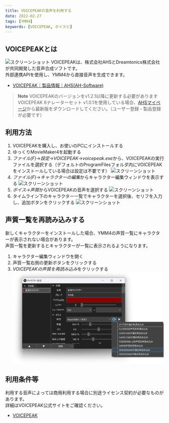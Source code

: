 ```yaml
---
title: VOICEPEAKの音声を利用する
date: 2022-02-27
tags: [YMM4]
keywords: [VOICEPEAK, ボイスピ]
---
```

## VOICEPEAKとは
![スクリーンショット](VOICEPEAK_0548.png)
VOICEPEAKは、株式会社AHSとDreamtonics株式会社が共同開発した音声合成ソフトです。  
外部連携APIを使用し、YMM4から直接音声を生成できます。  
- [VOICEPEAK｜製品情報｜AHS(AH-Software)](https://www.ah-soft.com/voice/)

> **Note**
> VOICEPEAKのバージョンをv1.2.1以降に更新する必要があります  
> VOICEPEAK 6ナレーターセット v1.0.1を使用している場合、[AHSマイページ](https://www.ah-soft.com/mypage/)から最新版をダウンロードしてください。（ユーザー登録・製品登録が必要です）

<VOICEPEAKCards limit="10"/>

## 利用方法
1. VOICEPEAKを購入し、お使いのPCにインストールする
1. ゆっくりMovieMaker4を起動する
1. *ファイル(F)*→*設定*→*VOICEPEAK*→*voicepeak.exe*から、VOICEPEAKの実行ファイルを選択する（デフォルトのProgramFilesフォルダ内にVOICEPEAKをインストールしている場合は設定は不要です）
![スクリーンショット](VOICEPEAK_1923.png)
1. *ファイル(F)*→*キャラクターの編集*からキャラクター編集ウィンドウを表示する
![スクリーンショット](VOICEPEAK_2017.png)
1. *ボイス*→*声質*からVOICEPEAKの音声を選択する
![スクリーンショット](VOICEPEAK_2153.png)
1. タイムライン下のキャラクター一覧でキャラクターを選択後、セリフを入力し、追加ボタンをクリックする
![スクリーンショット](VOICEPEAK_2225.png)

## 声質一覧を再読み込みする
新しくキャラクターをインストールした場合、YMM4の声質一覧にキャラクターが表示されない場合があります。  
声質一覧を更新するとキャラクターが一覧に表示されるようになります。
1. キャラクター編集ウィンドウを開く
1. 声質一覧右側の更新ボタンをクリックする
1. *VOICEPEAKの声質を再読み込み*をクリックする
![スクリーンショット](VOICEPEAK_0840.png)

## 利用条件等
利用する音声によっては商用利用する場合に別途ライセンス契約が必要なものがあります。  
詳細はVOICEPEAK公式サイトをご確認ください。
- [VOICEPEAK](https://www.ah-soft.com/voice/)